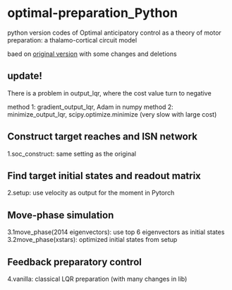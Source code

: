 # optimal-preparation_Python

python version codes of Optimal anticipatory control as a theory of motor preparation: a thalamo-cortical circuit model

baed on  [original version](https://github.com/hennequin-lab/optimal-preparation) with some changes and deletions

## update!
There is a problem in output_lqr, where the cost value turn to negative

method 1: gradient_output_lqr, Adam in numpy
method 2: minimize_output_lqr, scipy.optimize.minimize (very slow with large cost)



## Construct target reaches and ISN network
1.soc_construct: same setting as the original

## Find target initial states and readout matrix
2.setup: use velocity as output for the moment
in Pytorch 

## Move-phase simulation
3.1move_phase(2014 eigenvectors): use top 6 eigenvectors as initial states   
3.2move_phase(xstars): optimized initial states from setup 

## Feedback preparatory control
4.vanilla: classical LQR preparation (with many changes in lib)
